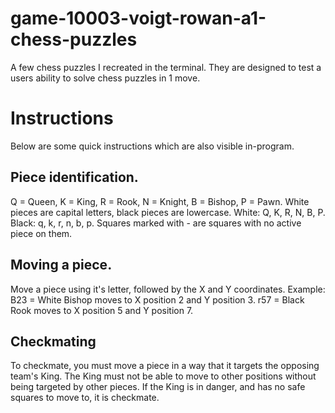 # game-10003-voigt-rowan-a1-chess-puzzles
A few chess puzzles I recreated in the terminal.
They are designed to test a users ability to solve chess puzzles in 1 move.

# Instructions
Below are some quick instructions which are also visible in-program.

## Piece identification.
Q = Queen, K = King, R = Rook, N = Knight, B = Bishop, P = Pawn.
White pieces are capital letters, black pieces are lowercase.
White: Q, K, R, N, B, P. Black: q, k, r, n, b, p.
Squares marked with - are squares with no active piece on them.

## Moving a piece.
Move a piece using it's letter, followed by the X and Y coordinates.
Example: B23 = White Bishop moves to X position 2 and Y position 3. r57 = Black Rook moves to X position 5 and Y position 7.

## Checkmating
To checkmate, you must move a piece in a way that it targets the opposing team's King.
The King must not be able to move to other positions without being targeted by other pieces.
If the King is in danger, and has no safe squares to move to, it is checkmate.